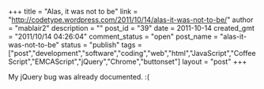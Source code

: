 +++
title = "Alas, it was not to be"
link = "http://codetype.wordpress.com/2011/10/14/alas-it-was-not-to-be/"
author = "mablair2"
description = ""
post_id = "39"
date = 2011-10-14
created_gmt = "2011/10/14 04:26:04"
comment_status = "open"
post_name = "alas-it-was-not-to-be"
status = "publish"
tags = ["post","development","software","coding","web","html","JavaScript","CoffeeScript","EMCAScript","jQuery","Chrome","buttonset"]
layout = "post"
+++

My jQuery bug was already documented. :(
